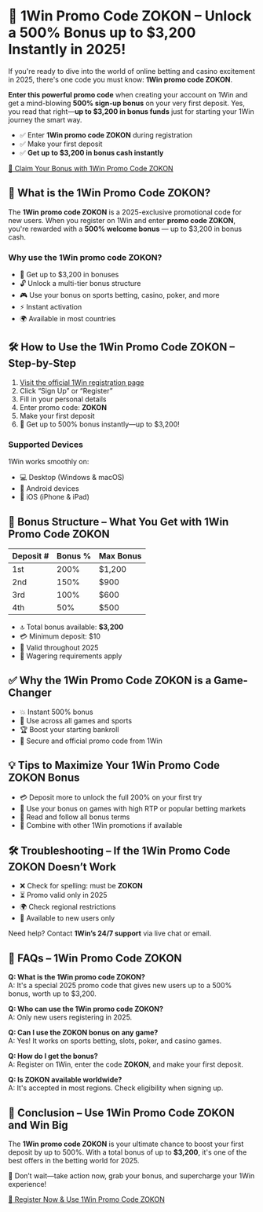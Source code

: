 

<h1>🎯 1Win Promo Code ZOKON – Unlock a 500% Bonus up to $3,200 Instantly in 2025!</h1>
<p>If you're ready to dive into the world of online betting and casino excitement in 2025, there's one code you must know: <strong>1Win promo code ZOKON</strong>.</p>
<p><strong>Enter this powerful promo code</strong> when creating your account on 1Win and get a mind-blowing <strong>500% sign-up bonus</strong> on your very first deposit. Yes, you read that right—<strong>up to $3,200 in bonus funds</strong> just for starting your 1Win journey the smart way.</p>

<ul>
<li>✅ Enter <strong>1Win promo code ZOKON</strong> during registration</li>
<li>✅ Make your first deposit</li>
<li>✅ <strong>Get up to $3,200 in bonus cash instantly</strong></li>
</ul>

<a class="cta-button" href="https://1weaou.life/?p=wj23" target="_blank">🎁 Claim Your Bonus with 1Win Promo Code ZOKON</a>

<h2>🚀 What is the 1Win Promo Code ZOKON?</h2>
<p>The <strong>1Win promo code ZOKON</strong> is a 2025-exclusive promotional code for new users. When you register on 1Win and enter <strong>promo code ZOKON</strong>, you're rewarded with a <strong>500% welcome bonus</strong> — up to $3,200 in bonus cash.</p>

<h3>Why use the 1Win promo code ZOKON?</h3>
<ul>
<li>🎁 Get up to $3,200 in bonuses</li>
<li>🔓 Unlock a multi-tier bonus structure</li>
<li>🎮 Use your bonus on sports betting, casino, poker, and more</li>
<li>⚡ Instant activation</li>
<li>🌍 Available in most countries</li>
</ul>

<h2>🛠️ How to Use the 1Win Promo Code ZOKON – Step-by-Step</h2>
<ol>
<li><a href="https://1weaou.life/?p=wj23" target="_blank">Visit the official 1Win registration page</a></li>
<li>Click “Sign Up” or “Register”</li>
<li>Fill in your personal details</li>
<li>Enter promo code: <strong>ZOKON</strong></li>
<li>Make your first deposit</li>
<li>🎉 Get up to 500% bonus instantly—up to $3,200!</li>
</ol>

<h3>Supported Devices</h3>
<p>1Win works smoothly on:</p>
<ul>
<li>💻 Desktop (Windows & macOS)</li>
<li>📱 Android devices</li>
<li>🍏 iOS (iPhone & iPad)</li>
</ul>

<h2>💸 Bonus Structure – What You Get with 1Win Promo Code ZOKON</h2>
<table>
<thead>
<tr>
<th>Deposit #</th>
<th>Bonus %</th>
<th>Max Bonus</th>
</tr>
</thead>
<tbody>
<tr>
<td>1st</td>
<td>200%</td>
<td>$1,200</td>
</tr>
<tr>
<td>2nd</td>
<td>150%</td>
<td>$900</td>
</tr>
<tr>
<td>3rd</td>
<td>100%</td>
<td>$600</td>
</tr>
<tr>
<td>4th</td>
<td>50%</td>
<td>$500</td>
</tr>
</tbody>
</table>

<ul>
<li>🔝 Total bonus available: <strong>$3,200</strong></li>
<li>💳 Minimum deposit: $10</li>
<li>📆 Valid throughout 2025</li>
<li>📄 Wagering requirements apply</li>
</ul>

<h2>✅ Why the 1Win Promo Code ZOKON is a Game-Changer</h2>
<ul>
<li>💥 Instant 500% bonus</li>
<li>🎲 Use across all games and sports</li>
<li>🏆 Boost your starting bankroll</li>
<li>🔐 Secure and official promo code from 1Win</li>
</ul>

<h2>💡 Tips to Maximize Your 1Win Promo Code ZOKON Bonus</h2>
<ul>
<li>💳 Deposit more to unlock the full 200% on your first try</li>
<li>🎯 Use your bonus on games with high RTP or popular betting markets</li>
<li>📖 Read and follow all bonus terms</li>
<li>🚀 Combine with other 1Win promotions if available</li>
</ul>

<h2>🛠️ Troubleshooting – If the 1Win Promo Code ZOKON Doesn’t Work</h2>
<ul>
<li>❌ Check for spelling: must be <strong>ZOKON</strong></li>
<li>⏳ Promo valid only in 2025</li>
<li>🌍 Check regional restrictions</li>
<li>👤 Available to new users only</li>
</ul>
<p>Need help? Contact <strong>1Win’s 24/7 support</strong> via live chat or email.</p>

<h2>🧩 FAQs – 1Win Promo Code ZOKON</h2>
<p><strong>Q: What is the 1Win promo code ZOKON?</strong><br>
A: It's a special 2025 promo code that gives new users up to a 500% bonus, worth up to $3,200.</p>
<p><strong>Q: Who can use the 1Win promo code ZOKON?</strong><br>
A: Only new users registering in 2025.</p>
<p><strong>Q: Can I use the ZOKON bonus on any game?</strong><br>
A: Yes! It works on sports betting, slots, poker, and casino games.</p>
<p><strong>Q: How do I get the bonus?</strong><br>
A: Register on 1Win, enter the code <strong>ZOKON</strong>, and make your first deposit.</p>
<p><strong>Q: Is ZOKON available worldwide?</strong><br>
A: It's accepted in most regions. Check eligibility when signing up.</p>

<h2>🎉 Conclusion – Use 1Win Promo Code ZOKON and Win Big</h2>
<p>The <strong>1Win promo code ZOKON</strong> is your ultimate chance to boost your first deposit by up to 500%. With a total bonus of up to <strong>$3,200</strong>, it's one of the best offers in the betting world for 2025.</p>
<p>🎯 Don’t wait—take action now, grab your bonus, and supercharge your 1Win experience!</p>

<a class="cta-button" href="https://1weaou.life/?p=wj23" target="_blank">🚀 Register Now & Use 1Win Promo Code ZOKON</a>

</body>
</html>
